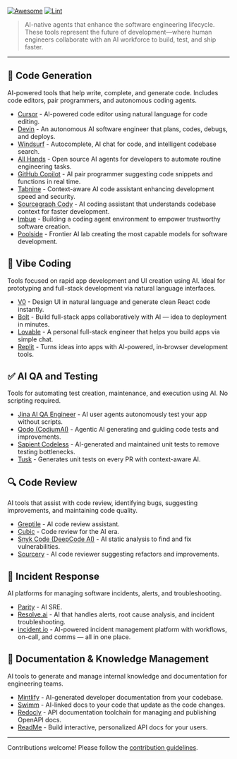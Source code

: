[![Awesome](https://awesome.re/badge.svg)](https://awesome.re) [![Lint](https://github.com/thecskc/awesome-engineering-agents/actions/workflows/lint.yml/badge.svg)](https://github.com/thecskc/awesome-engineering-agents/actions/workflows/lint.yml)

> AI-native agents that enhance the software engineering lifecycle. These tools represent the future of development—where human engineers collaborate with an AI workforce to build, test, and ship faster.

---

## 🧠 Code Generation
AI-powered tools that help write, complete, and generate code. Includes code editors, pair programmers, and autonomous coding agents.

- [Cursor](https://www.cursor.com) - AI-powered code editor using natural language for code editing.
- [Devin](https://devin.ai) - An autonomous AI software engineer that plans, codes, debugs, and deploys.
- [Windsurf](https://windsurf.com) - Autocomplete, AI chat for code, and intelligent codebase search.
- [All Hands](https://www.all-hands.dev) - Open source AI agents for developers to automate routine engineering tasks.
- [GitHub Copilot](https://github.com/features/copilot) - AI pair programmer suggesting code snippets and functions in real time.
- [Tabnine](https://www.tabnine.com) - Context-aware AI code assistant enhancing development speed and security.
- [Sourcegraph Cody](https://sourcegraph.com/cody) - AI coding assistant that understands codebase context for faster development.
- [Imbue](https://imbue.com) - Building a coding agent environment to empower trustworthy software creation.
- [Poolside](https://poolside.ai) - Frontier AI lab creating the most capable models for software development.

## 🎨 Vibe Coding
Tools focused on rapid app development and UI creation using AI. Ideal for prototyping and full-stack development via natural language interfaces.

- [V0](https://v0.dev) - Design UI in natural language and generate clean React code instantly.
- [Bolt](https://boltai.co) - Build full-stack apps collaboratively with AI — idea to deployment in minutes.
- [Lovable](https://lovable.dev) - A personal full-stack engineer that helps you build apps via simple chat.
- [Replit](https://replit.com) - Turns ideas into apps with AI-powered, in-browser development tools.

## ✅ AI QA and Testing
Tools for automating test creation, maintenance, and execution using AI. No scripting required.

- [Jina AI QA Engineer](https://www.usejina.com) - AI user agents autonomously test your app without scripts.
- [Qodo (CodiumAI)](https://www.qodo.ai) - Agentic AI generating and guiding code tests and improvements.
- [Sapient Codeless](https://sapient.ai) - AI-generated and maintained unit tests to remove testing bottlenecks.
- [Tusk](https://www.usetusk.ai) - Generates unit tests on every PR with context-aware AI.

## 🔍 Code Review
AI tools that assist with code review, identifying bugs, suggesting improvements, and maintaining code quality.

- [Greptile](https://www.greptile.com) - AI code review assistant.
- [Cubic](https://www.cubic.dev) - Code review for the AI era.
- [Snyk Code (DeepCode AI)](https://snyk.io/product/code) - AI static analysis to find and fix vulnerabilities.
- [Sourcery](https://sourcery.ai) - AI code reviewer suggesting refactors and improvements.

## 🚨 Incident Response
AI platforms for managing software incidents, alerts, and troubleshooting.

- [Parity](https://tryparity.com) - AI SRE.
- [Resolve.ai](https://resolve.ai) - AI that handles alerts, root cause analysis, and incident troubleshooting.
- [incident.io](https://incident.io) - AI-powered incident management platform with workflows, on-call, and comms — all in one place.

## 📄 Documentation & Knowledge Management
AI tools to generate and manage internal knowledge and documentation for engineering teams.

- [Mintlify](https://mintlify.com) - AI-generated developer documentation from your codebase.
- [Swimm](https://swimm.io) - AI-linked docs to your code that update as the code changes.
- [Redocly](https://redocly.com) - API documentation toolchain for managing and publishing OpenAPI docs.
- [ReadMe](https://readme.com) - Build interactive, personalized API docs for your users.

---

Contributions welcome! Please follow the [contribution guidelines](https://github.com/sindresorhus/awesome/blob/main/contributing.md).
